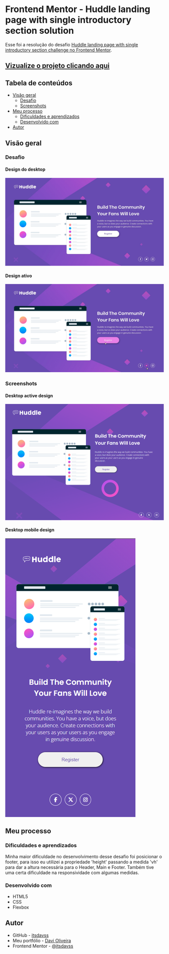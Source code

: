 # Frontend Mentor - Huddle landing page with single introductory section solution

Esse foi a resolução do desafio [Huddle landing page with single introductory section challenge no Frontend Mentor](https://www.frontendmentor.io/challenges/huddle-landing-page-with-a-single-introductory-section-B_2Wvxgi0).

## [Vizualize o projeto clicando aqui](https://itsdavss.github.io/huddle-landing-page/) ##

## Tabela de conteúdos

- [Visão geral](#visão-geral)
  - [Desafio](#desafio)
  - [Screenshots](#screenshots)
- [Meu processo](#meu-processo)
  - [Dificuldades e aprendizados](#dificuldades-e-aprendizados)
  - [Desenvolvido com](#desenvolvido-com)
- [Autor](#autor)

## Visão geral

### Desafio

#### Design do desktop
![](design/desktop-design.jpg)

#### Design ativo
![](design/active-states.jpg)

### Screenshots

#### Desktop active design
![](screenshots/screenshot-desktop.gif)

#### Desktop mobile design
![](screenshots/screenshot-mobile.png)

## Meu processo

### Dificuldades e aprendizados

Minha maior dificuldade no desenvolvimento desse desafio foi posicionar o footer, para isso eu utilizei a propriedade 'height' passando a medida 'vh' para dar a altura necessária para o Header, Main e Footer. Também tive uma certa dificuldade na responsividade com algumas medidas. 

### Desenvolvido com

- HTML5 
- CSS
- Flexbox

## Autor

- GitHub - [itsdavss](https://github.com/itsdavss)
- Meu portfólio - [Davi Oliveira](https://itsdavss.github.io/portfolio/)
- Frontend Mentor - [@itsdavss](https://www.frontendmentor.io/profile/itsdavss)
